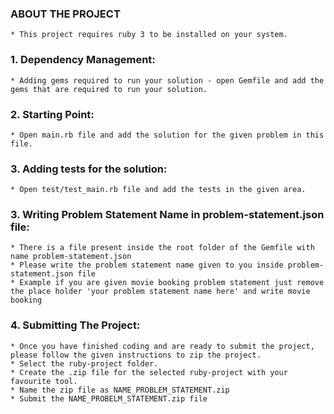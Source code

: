 ### ABOUT THE PROJECT

    * This project requires ruby 3 to be installed on your system.

### 1. **Dependency Management**:

    * Adding gems required to run your solution - open Gemfile and add the gems that are required to run your solution.

### 2. **Starting Point**:

    * Open main.rb file and add the solution for the given problem in this file.

### 3. **Adding tests for the solution**:

    * Open test/test_main.rb file and add the tests in the given area.

### 3. **Writing Problem Statement Name in problem-statement.json file**:
    * There is a file present inside the root folder of the Gemfile with name problem-statement.json
    * Please write the problem statement name given to you inside problem-statement.json file
    * Example if you are given movie booking problem statement just remove the place holder 'your problem statement name here' and write movie booking

### 4. **Submitting The Project**:

    * Once you have finished coding and are ready to submit the project, please follow the given instructions to zip the project.
    * Select the ruby-project folder.
    * Create the .zip file for the selected ruby-project with your favourite tool.
    * Name the zip file as NAME_PROBLEM_STATEMENT.zip
    * Submit the NAME_PROBELM_STATEMENT.zip file
